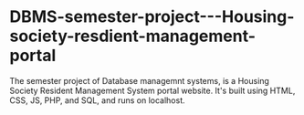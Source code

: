 # DBMS-semester-project---Housing-society-resdient-management-portal
The semester project of Database managemnt systems, is a Housing Society Resident Management System portal website. It's built using HTML, CSS, JS, PHP, and SQL, and runs on localhost.
